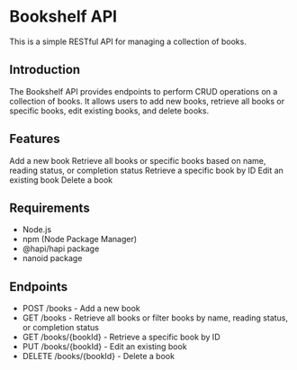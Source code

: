 # Bookshelf API

This is a simple RESTful API for managing a collection of books.

## Introduction

The Bookshelf API provides endpoints to perform CRUD operations on a collection of books. It allows users to add new books, retrieve all books or specific books, edit existing books, and delete books.

## Features
Add a new book
Retrieve all books or specific books based on name, reading status, or completion status
Retrieve a specific book by ID
Edit an existing book
Delete a book

## Requirements
* Node.js
* npm (Node Package Manager)
* @hapi/hapi package
* nanoid package

## Endpoints
* POST /books - Add a new book
* GET /books - Retrieve all books or filter books by name, reading status, or completion status
* GET /books/{bookId} - Retrieve a specific book by ID
* PUT /books/{bookId} - Edit an existing book
* DELETE /books/{bookId} - Delete a book
